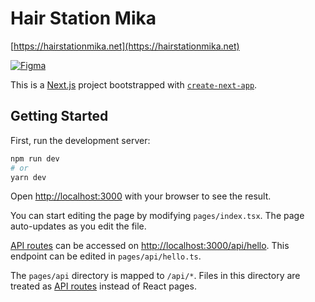 # Hair Station Mika
[https://hairstationmika.net](https://hairstationmika.net)

[![Figma](https://img.shields.io/badge/Figma-figma.com-orange?style=flat&logo=figma)](https://www.figma.com/embed?embed_host=share&url=https%3A%2F%2Fwww.figma.com%2Ffile%2F8ZeNwGfZ48nW25GmLLZWbW%2FDesign%3Ftype%3Ddesign%26node-id%3D0%253A1%26t%3DyAg3QEfRvnfTGfY4-1)

This is a [Next.js](https://nextjs.org/) project bootstrapped with [`create-next-app`](https://github.com/vercel/next.js/tree/canary/packages/create-next-app).

## Getting Started

First, run the development server:

```bash
npm run dev
# or
yarn dev
```

Open [http://localhost:3000](http://localhost:3000) with your browser to see the result.

You can start editing the page by modifying `pages/index.tsx`. The page auto-updates as you edit the file.

[API routes](https://nextjs.org/docs/api-routes/introduction) can be accessed on [http://localhost:3000/api/hello](http://localhost:3000/api/hello). This endpoint can be edited in `pages/api/hello.ts`.

The `pages/api` directory is mapped to `/api/*`. Files in this directory are treated as [API routes](https://nextjs.org/docs/api-routes/introduction) instead of React pages.

